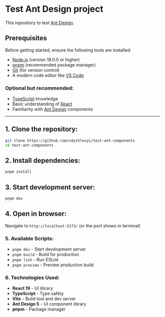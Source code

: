# Test Ant Design project

This repository to test [Ant Design](https://ant.design/).

## Prerequisites

Before getting started, ensure the following tools are installed:

* [Node.js](https://nodejs.org/uk) (version 18.0.0 or higher)
* [pnpm](https://pnpm.io/) (recommended package manager)
* [Git](https://git-scm.com/) (for version control)
* A modern code editor like [VS Code](https://code.visualstudio.com/)

### Optional but recommended:
* [TypeScript](https://www.typescriptlang.org/) knowledge
* Basic understanding of [React](https://react.dev/)
* Familiarity with [Ant Design](https://ant.design/) components

---

## 1. Clone the repository:
```bash
git clone https://github.com/vdyshlevyi/test-ant-components
cd test-ant-components
```

## 2. Install dependencies:
```bash
pnpm install
```

## 3. Start development server:
```bash
pnpm dev
```

## 4. Open in browser:
Navigate to `http://localhost:5173/` (or the port shown in terminal)

### 5. Available Scripts:

* `pnpm dev` - Start development server
* `pnpm build` - Build for production
* `pnpm lint` - Run ESLint
* `pnpm preview` - Preview production build

### 6. Technologies Used:

* **React 19** - UI library
* **TypeScript** - Type safety
* **Vite** - Build tool and dev server
* **Ant Design 5** - UI component library
* **pnpm** - Package manager